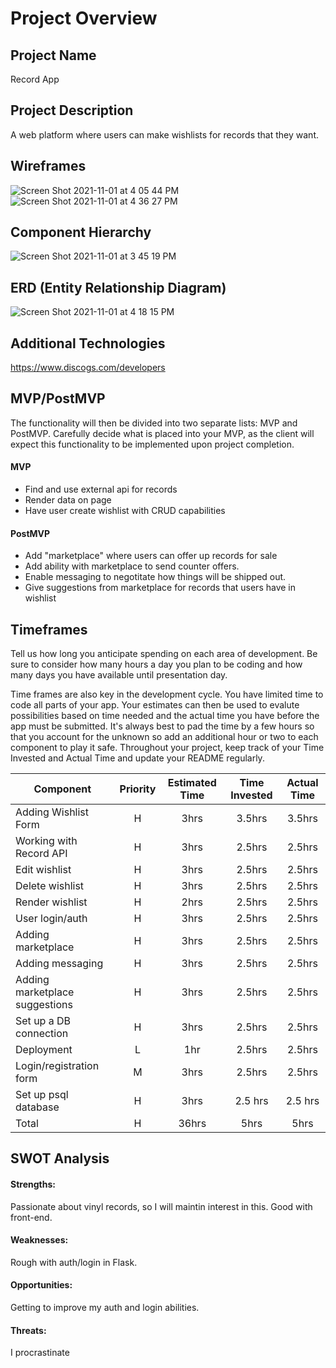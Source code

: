 # Project Overview

## Project Name

Record App

## Project Description

A web platform where users can make wishlists for records that they want.
## Wireframes

![Screen Shot 2021-11-01 at 4 05 44 PM](https://user-images.githubusercontent.com/89033220/139754571-949fdfcb-fc8e-46ad-ae6c-b965fb1f01b7.png)
![Screen Shot 2021-11-01 at 4 36 27 PM](https://user-images.githubusercontent.com/89033220/139755964-9a87a149-4655-48cd-91a6-9522b96aa441.png)


## Component Hierarchy
![Screen Shot 2021-11-01 at 3 45 19 PM](https://user-images.githubusercontent.com/89033220/139754524-0c765204-a552-4f89-810c-2149678ce3e5.png)


## ERD (Entity Relationship Diagram)
![Screen Shot 2021-11-01 at 4 18 15 PM](https://user-images.githubusercontent.com/89033220/139754539-82e9ad90-1f05-40d6-b5c4-e790f2cd3f18.png)


## Additional Technologies

https://www.discogs.com/developers

## MVP/PostMVP

The functionality will then be divided into two separate lists: MVP and PostMVP.  Carefully decide what is placed into your MVP, as the client will expect this functionality to be implemented upon project completion.  

#### MVP 

- Find and use external api for records
- Render data on page 
- Have user create wishlist with CRUD capabilities

#### PostMVP  

- Add "marketplace" where users can offer up records for sale
- Add ability with marketplace to send counter offers. 
- Enable messaging to negotitate how things will be shipped out.
- Give suggestions from marketplace for records that users have in wishlist 


## Timeframes

Tell us how long you anticipate spending on each area of development. Be sure to consider how many hours a day you plan to be coding and how many days you have available until presentation day.

Time frames are also key in the development cycle.  You have limited time to code all parts of your app.  Your estimates can then be used to evalute possibilities based on time needed and the actual time you have before the app must be submitted. It's always best to pad the time by a few hours so that you account for the unknown so add an additional hour or two to each component to play it safe. Throughout your project, keep track of your Time Invested and Actual Time and update your README regularly.

| Component | Priority | Estimated Time | Time Invested | Actual Time |
| --- | :---: |  :---: | :---: | :---: |
| Adding Wishlist Form | H | 3hrs| 3.5hrs | 3.5hrs |
| Working with Record API | H | 3hrs| 2.5hrs | 2.5hrs |
| Edit wishlist | H | 3hrs| 2.5hrs | 2.5hrs |
| Delete wishlist | H | 3hrs| 2.5hrs | 2.5hrs |
| Render wishlist| H | 2hrs| 2.5hrs | 2.5hrs |
| User login/auth | H | 3hrs| 2.5hrs | 2.5hrs |
| Adding marketplace | H | 3hrs| 2.5hrs | 2.5hrs |
| Adding messaging | H | 3hrs| 2.5hrs | 2.5hrs |
| Adding marketplace suggestions | H | 3hrs| 2.5hrs | 2.5hrs |
| Set up a DB connection | H | 3hrs| 2.5hrs | 2.5hrs |
| Deployment | L | 1hr| 2.5hrs | 2.5hrs |
| Login/registration form | M | 3hrs| 2.5hrs | 2.5hrs |
| Set up psql database | H | 3hrs | 2.5 hrs | 2.5 hrs |
| Total | H | 36hrs| 5hrs | 5hrs |

## SWOT Analysis

#### Strengths: 
Passionate about vinyl records, so I will maintin interest in this. Good with front-end.

#### Weaknesses:
Rough with auth/login in Flask.

#### Opportunities:
Getting to improve my auth and login abilities.

#### Threats:
I procrastinate
